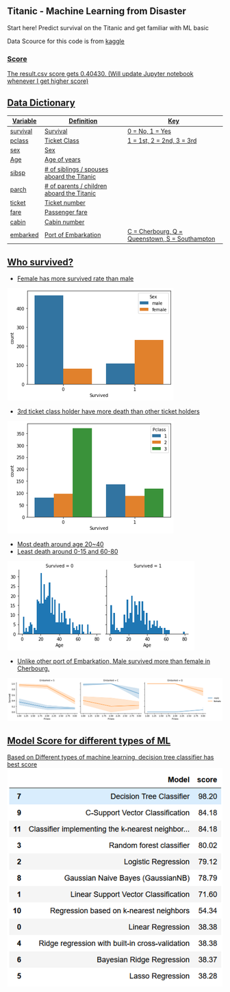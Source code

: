 ## Titanic - Machine Learning from Disaster
Start here! Predict survival on the Titanic and get familiar with ML basic

Data Scource for this code is from <a href="https://www.kaggle.com/c/titanic/data"> kaggle 

### Score 
The result.csv score gets 0.40430. (Will update Jupyter notebook whenever I get higher score)


Data Dictionary 
-----------------------

Variable    |  Definition                                | Key
----------- | ------------------------------------------ | -------------
survival    |  Survival                                  | 	0 = No, 1 = Yes
pclass      |  Ticket Class                              | 	1 = 1st, 2 = 2nd, 3 = 3rd
sex         |  Sex                                       |
Age         |  Age of years                              |
sibsp       | # of siblings / spouses aboard the Titanic |
parch       | # of parents / children aboard the Titanic |
ticket      | 	Ticket number                            |
fare        | 	Passenger fare                           |
cabin       | 	Cabin number                             |
embarked    | 	Port of Embarkation                      | 	C = Cherbourg, Q = Queenstown, S = Southampton


## Who survived?

- Female has more survived rate than male
<img src="image/output_10_1.png">

- 3rd ticket class holder have more death than other ticket holders
<img src="image/output_13_1.png">

- Most death around age 20~40
- Least death around 0-15 and 60-80
<img src="image/output_15_1.png">

- Unlike other port of Embarkation, Male survived more than female in Cherbourg.
<img src="image/output_18_1.png">

## Model Score for different types of ML

Based on Different types of machine learning, decision tree classifier has best score
<img src="image/ML_model_data.png">
